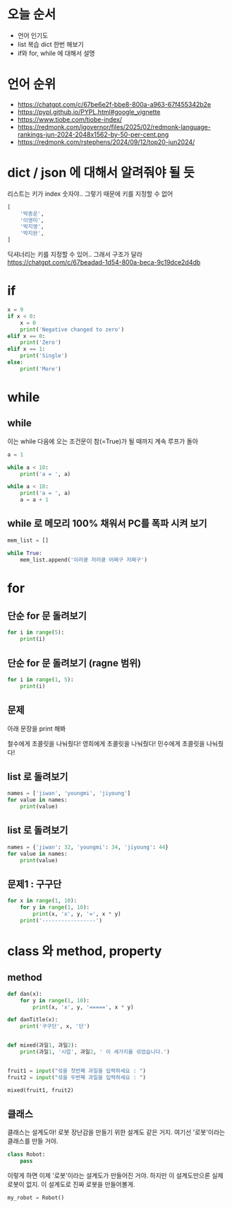 # 오늘 순서
* 언어 인기도
* list 복습 dict 한번 해보기
* if와 for, while 에 대해서 설명



# 언어 순위
* https://chatgpt.com/c/67be6e2f-bbe8-800a-a963-67f455342b2e
* https://pypl.github.io/PYPL.html#google_vignette
* https://www.tiobe.com/tiobe-index/
* https://redmonk.com/jgovernor/files/2025/02/redmonk-language-rankings-jun-2024-2048x1562-by-50-per-cent.png
* https://redmonk.com/rstephens/2024/09/12/top20-jun2024/




# dict / json 에 대해서 알려줘야 될 듯
리스트는 키가 index 숫자야.. 그렇기 때문에 키를 지정할 수 없어
```python
[
    '박종운',
    '이영미',
    '박지영',
    '박지완',
]
```

딕셔너리는 키를 지정할 수 있어.. 그래서 구조가 달라
https://chatgpt.com/c/67beadad-1d54-800a-beca-9c19dce2d4db


# if
```python
x = 9
if x < 0:
    x = 0
    print('Negative changed to zero')
elif x == 0:
    print('Zero')
elif x == 1:
    print('Single')
else:
    print('More')
```


# while

## while
이는 while 다음에 오는 조건문이 참(=True)가 될 때까지 계속 루프가 돌아
```python
a = 1

while a < 10:
    print('a = ', a)

while a < 10:
    print('a = ', a)
    a = a + 1
```

## while 로 메모리 100% 채워서 PC를 폭파 시켜 보기

```python
mem_list = []

while True:
    mem_list.append('이러쿵 저러쿵 어쩌구 저쩌구')

```

# for
## 단순 for 문 돌려보기
```python
for i in range(5):
    print(i)
```

## 단순 for 문 돌려보기 (ragne 범위)
```python
for i in range(1, 5):
    print(i)
```


## 문제
아래 문장을 print 해봐

철수에게 초콜릿을 나눠줬다!
영희에게 초콜릿을 나눠줬다!
민수에게 초콜릿을 나눠줬다!


## list 로 돌려보기
```python
names = ['jiwan', 'youngmi', 'jiyoung']
for value in names:
    print(value)
```

## list 로 돌려보기
```python
names = {'jiwan': 32, 'youngmi': 34, 'jiyoung': 44}
for value in names:
    print(value)
```

## 문제1 : 구구단
```python
for x in range(1, 10):
    for y in range(1, 10):
        print(x, 'x', y, '=', x * y)
    print('-----------------')
```

# class 와 method, property

## method
```python
def dan(x):
    for y in range(1, 10):
        print(x, 'x', y, '=====', x * y)

def danTitle(x):    
    print('구구단', x, '단')


def mixed(과일1, 과일2):
    print(과일1, '시럽', 과일2, ' 이 세가지를 섞었습니다.')


fruit1 = input("섞을 첫번째 과일을 입력하세요 : ")
fruit2 = input("섞을 두번째 과일을 입력하세요 : ")

mixed(fruit1, fruit2)
``` 

## 클래스
클래스는 설계도야! 로봇 장난감을 만들기 위한 설계도 같은 거지.
여기선 '로봇'이라는 클래스를 만들 거야.
```python
class Robot:
    pass
``` 
이렇게 하면 이제 '로봇'이라는 설계도가 만들어진 거야. 하지만 이 설계도만으론 실제 로봇이 없지.
이 설계도로 진짜 로봇을 만들어볼게.
```python
my_robot = Robot()
``` 
